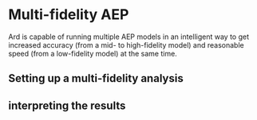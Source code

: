 # Multi-fidelity AEP

Ard is capable of running multiple AEP models in an intelligent way to get increased accuracy (from a mid- to high-fidelity model) and reasonable speed (from a low-fidelity model) at the same time.

## Setting up a multi-fidelity analysis

## interpreting the results